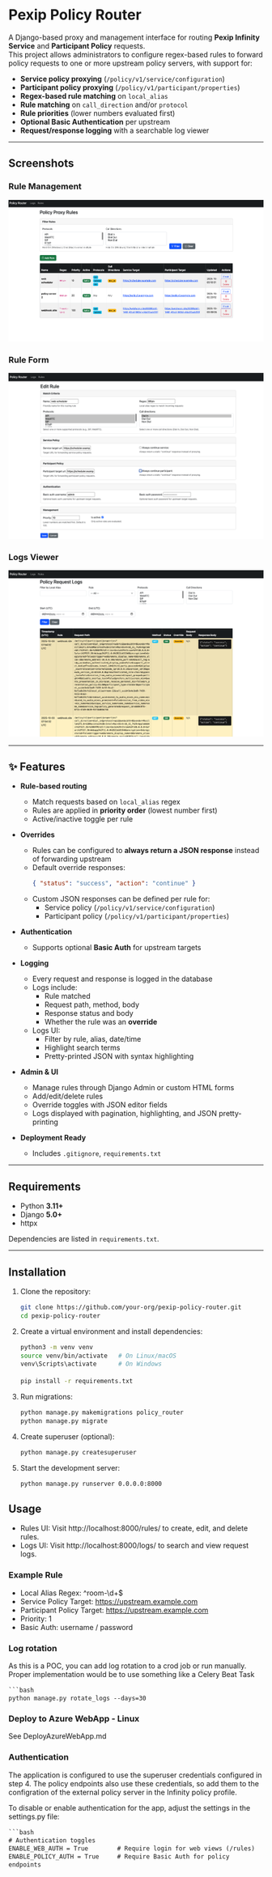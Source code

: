 # Pexip Policy Router

A Django-based proxy and management interface for routing **Pexip Infinity Service** and **Participant Policy** requests.  
This project allows administrators to configure regex-based rules to forward policy requests to one or more upstream policy servers, with support for:

- **Service policy proxying** (`/policy/v1/service/configuration`)
- **Participant policy proxying** (`/policy/v1/participant/properties`)
- **Regex-based rule matching** on `local_alias`
- **Rule matching** on `call_direction` and/or `protocol`
- **Rule priorities** (lower numbers evaluated first)
- **Optional Basic Authentication** per upstream
- **Request/response logging** with a searchable log viewer

---

## Screenshots

### Rule Management
![Rules List](docs/screenshots/policy_router_list.png)

### Rule Form
![Rules Form](docs/screenshots/policy_router_form.png)

### Logs Viewer
![Logs View](docs/screenshots/policy_router_filter_logs.png)

---
## ✨ Features

- **Rule-based routing**
  - Match requests based on `local_alias` regex
  - Rules are applied in **priority order** (lowest number first)
  - Active/inactive toggle per rule

- **Overrides**
  - Rules can be configured to **always return a JSON response** instead of forwarding upstream
  - Default override responses:
    ```json
    { "status": "success", "action": "continue" }
    ```
  - Custom JSON responses can be defined per rule for:
    - Service policy (`/policy/v1/service/configuration`)
    - Participant policy (`/policy/v1/participant/properties`)

- **Authentication**
  - Supports optional **Basic Auth** for upstream targets

- **Logging**
  - Every request and response is logged in the database
  - Logs include:
    - Rule matched
    - Request path, method, body
    - Response status and body
    - Whether the rule was an **override**
  - Logs UI:
    - Filter by rule, alias, date/time
    - Highlight search terms
    - Pretty-printed JSON with syntax highlighting

- **Admin & UI**
  - Manage rules through Django Admin or custom HTML forms
  - Add/edit/delete rules
  - Override toggles with JSON editor fields
  - Logs displayed with pagination, highlighting, and JSON pretty-printing

- **Deployment Ready**
  - Includes `.gitignore`, `requirements.txt`
---

##  Requirements

- Python **3.11+**
- Django **5.0+**
- httpx

Dependencies are listed in `requirements.txt`.

---

##  Installation

1. Clone the repository:

   ```bash
   git clone https://github.com/your-org/pexip-policy-router.git
   cd pexip-policy-router

2. Create a virtual environment and install dependencies:

    ```bash
    python3 -m venv venv
    source venv/bin/activate   # On Linux/macOS
    venv\Scripts\activate      # On Windows

    pip install -r requirements.txt

3. Run migrations:

    ```bash
    python manage.py makemigrations policy_router
    python manage.py migrate

4. Create superuser (optional):

    ```bash
    python manage.py createsuperuser

5. Start the development server:

    ```bash
    python manage.py runserver 0.0.0.0:8000

##  Usage

- Rules UI: Visit http://localhost:8000/rules/ to create, edit, and delete rules.
- Logs UI: Visit http://localhost:8000/logs/ to search and view request logs.

### Example Rule

- Local Alias Regex: ^room-\d+$
- Service Policy Target: https://upstream.example.com
- Participant Policy Target: https://upstream.example.com
- Priority: 1
- Basic Auth: username / password

### Log rotation

As this is a POC, you can add log rotation to a crod job or run manually. Proper implementation would be to use something like a Celery Beat Task

    ```bash
    python manage.py rotate_logs --days=30

### Deploy to Azure WebApp - Linux
  See DeployAzureWebApp.md

### Authentication

The application is configured to use the superuser credentials configured in step 4. The policy endpoints also use these credentials, so add them to the configration of the external policy server in the Infinity policy profile.

To disable or enable authentication for the app, adjust the settings in the settings.py file:

    ```bash
    # Authentication toggles
    ENABLE_WEB_AUTH = True        # Require login for web views (/rules)
    ENABLE_POLICY_AUTH = True     # Require Basic Auth for policy endpoints
